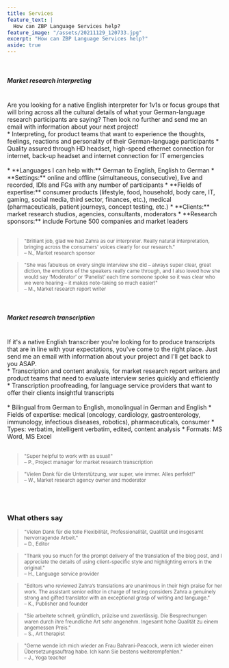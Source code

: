 ```yaml
---
title: Services
feature_text: |
  How can ZBP Language Services help?
feature_image: "/assets/20211129_120733.jpg"
excerpt: "How can ZBP Language Services help?"
aside: true
---
```


<br>
<h5>Market research interpreting</h5>
<br>
Are you looking for a native English interpreter for 1v1s or focus groups that will bring across all the cultural details of what your German-language research participants are saying? Then look no further and send me an email with information about your next project!
<br>
* Interpreting, for product teams that want to experience the thoughts, feelings, reactions and personality of their German-language participants
* Quality assured through HD headset, high-speed ethernet connection for internet, back-up headset and internet connection for IT emergencies
<br><br>
* **Languages I can help with:** German to English, English to German
* **Settings:** online and offline (simultaneous, consecutive), live and recorded, IDIs and FGs with any number of participants
* **Fields of expertise:** consumer products (lifestyle, food, household, body care, IT, gaming, social media, third sector, finances, etc.), medical (pharmaceuticals, patient journeys, concept testing, etc.)
* **Clients:** market research studios, agencies, consultants, moderators
* **Research sponsors:** include Fortune 500 companies and market leaders
<br><br>

><small>"Brilliant job, glad we had Zahra as our interpreter. Really natural interpretation, bringing across the consumers' voices clearly for our research."<br>
– N., Market research sponsor</small>

><small>"She was fabulous on every single interview she did – always super clear, great diction, the emotions of the speakers really came through, and I also loved how she would say ‘Moderator’ or ‘Panelist’ each time someone spoke so it was clear who we were hearing – it makes note-taking so much easier!"<br>
– M., Market research report writer</small>

<br>
<h5>Market research transcription</h5>
<br>
If it's a native English transcriber you're looking for to produce transcripts that are in line with your expectations, you've come to the right place. Just send me an email with information about your project and I'll get back to you ASAP.
<br>
* Transcription and content analysis, for market research report writers and product teams that need to evaluate interview series quickly and efficiently
* Transcription proofreading, for language service providers that want to offer their clients insightful transcripts
<br><br>
* Bilingual from German to English, monolingual in German and English
* Fields of expertise: medical (oncology, cardiology, gastroenterology, immunology, infectious diseases, robotics), pharmaceuticals, consumer
* Types: verbatim, intelligent verbatim, edited, content analysis
* Formats: MS Word, MS Excel
<br><br>

><small>"Super helpful to work with as usual!"<br>
– P., Project manager for market research transcription</small>

><small>"Vielen Dank für die Unterstützung, war super, wie immer. Alles perfekt!"<br>
– W., Market research agency owner and moderator</small>

<br><br>
### What others say

><small>"Vielen Dank für die tolle Flexibilität, Professionalität, Qualität und insgesamt hervorragende Arbeit."<br>
– D., Editor</small>

><small>"Thank you so much for the prompt delivery of the translation of the blog post, and I appreciate the details of using client-specific style and highlighting errors in the original."<br>
– H., Language service provider</small>

><small>"Editors who reviewed Zahra’s translations are unanimous in their high praise for her work. The assistant senior editor in charge of testing considers Zahra a genuinely strong and gifted translator with an exceptional grasp of writing and language."<br>
– K., Publisher and founder</small>

><small>"Sie arbeitete schnell, gründlich, präzise und zuverlässig. Die Besprechungen waren durch ihre freundliche Art sehr angenehm. Ingesamt hohe Qualität zu einem angemessen Preis."<br>
– S., Art therapist</small>

><small>"Gerne wende ich mich wieder an Frau Bahrani-Peacock, wenn ich wieder einen Übersetzungsauftrag habe. Ich kann Sie bestens weiterempfehlen."<br>
– J., Yoga teacher</small>

<br><br>
